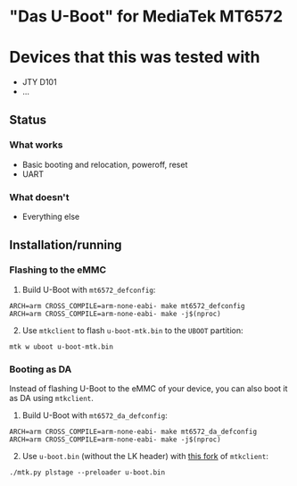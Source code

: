 # "Das U-Boot" for MediaTek MT6572
# Devices that this was tested with
* JTY D101
* ...

## Status
### What works
* Basic booting and relocation, poweroff, reset
* UART

### What doesn't
* Everything else

## Installation/running
### Flashing to the eMMC
1. Build U-Boot with `mt6572_defconfig`:
```
ARCH=arm CROSS_COMPILE=arm-none-eabi- make mt6572_defconfig
ARCH=arm CROSS_COMPILE=arm-none-eabi- make -j$(nproc)
```
2. Use `mtkclient` to flash `u-boot-mtk.bin` to the `UBOOT` partition:
```
mtk w uboot u-boot-mtk.bin
```

### Booting as DA
Instead of flashing U-Boot to the eMMC of your device, you can also boot it as DA using `mtkclient`.
1. Build U-Boot with `mt6572_da_defconfig`:
```
ARCH=arm CROSS_COMPILE=arm-none-eabi- make mt6572_da_defconfig
ARCH=arm CROSS_COMPILE=arm-none-eabi- make -j$(nproc)
```
2. Use `u-boot.bin` (without the LK header) with [this fork](https://github.com/mt6572-mainline/mtkclient) of `mtkclient`:
```
./mtk.py plstage --preloader u-boot.bin
```

